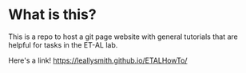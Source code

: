 # What is this?
This is a repo to host a git page website with general tutorials that are helpful for tasks in the ET-AL lab.

Here's a link!
https://leallysmith.github.io/ETALHowTo/

